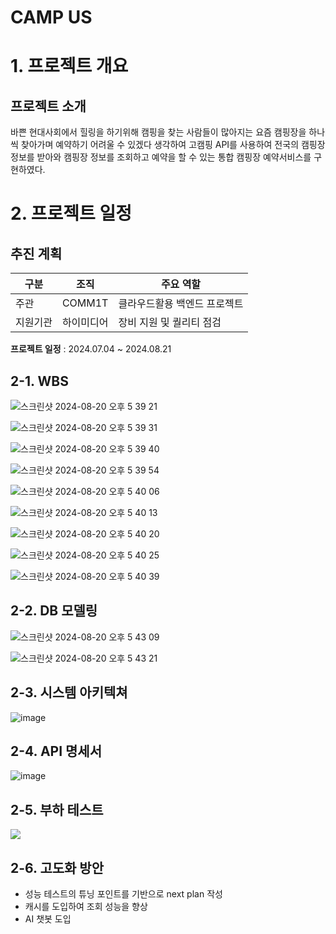# CAMP US

# 1. 프로젝트 개요

## 프로젝트 소개
바쁜 현대사회에서 힐링을 하기위해 캠핑을 찾는 사람들이 많아지는 요즘 캠핑장을 하나씩 찾아가며 예약하기 어려울 수 있겠다 생각하여 
고캠핑 API를 사용하여 전국의 캠핑장 정보를 받아와 캠핑장 정보를 조회하고 예약을 할 수 있는 통합 캠핑장 예약서비스를 구현하였다.


# 2. 프로젝트 일정 

## 추진 계획
| 구분 | 조직 | 주요 역할 |
| --- | --- | --- |
| 주관 | COMM1T | 클라우드활용 백엔드 프로젝트 |
| 지원기관 | 하이미디어 | 장비 지원 및 퀄리티 점검 |

**프로젝트 일정** : 2024.07.04 ~ 2024.08.21 

## 2-1. WBS

![스크린샷 2024-08-20 오후 5 39 21](https://github.com/user-attachments/assets/e837cbdc-2c4b-452f-9403-b2e4c1860314)

![스크린샷 2024-08-20 오후 5 39 31](https://github.com/user-attachments/assets/14358f15-cfb2-45ac-9fce-c3cca2073c20)

![스크린샷 2024-08-20 오후 5 39 40](https://github.com/user-attachments/assets/6110686a-caa0-43cf-94ce-dfc8909a273e)

![스크린샷 2024-08-20 오후 5 39 54](https://github.com/user-attachments/assets/80cf9bcd-3023-4059-aee8-62f24c393867)

![스크린샷 2024-08-20 오후 5 40 06](https://github.com/user-attachments/assets/8dc40866-46de-42f7-84f6-0c50c26a8155)

![스크린샷 2024-08-20 오후 5 40 13](https://github.com/user-attachments/assets/13981c14-d90f-4247-8279-26282c483cba)

![스크린샷 2024-08-20 오후 5 40 20](https://github.com/user-attachments/assets/246668e6-e527-4498-b48a-746d0bdb535e)

![스크린샷 2024-08-20 오후 5 40 25](https://github.com/user-attachments/assets/b9a97451-bf75-4ab6-9252-c82501f0a5d1)

![스크린샷 2024-08-20 오후 5 40 39](https://github.com/user-attachments/assets/d33ddd17-570f-4ee2-abb7-d7d1631492cf)

## 2-2. DB 모델링

![스크린샷 2024-08-20 오후 5 43 09](https://github.com/user-attachments/assets/a13d49b4-f428-49d1-a803-c0114d3ec251)

![스크린샷 2024-08-20 오후 5 43 21](https://github.com/user-attachments/assets/34d92b9d-d408-4587-88dc-602544313fd1)

## 2-3. 시스템 아키텍쳐
![image](https://github.com/user-attachments/assets/a1bc41f8-a38a-484c-bd25-d56ba5c99f33)

## 2-4. API 명세서
![image](https://github.com/user-attachments/assets/29656bfc-81dd-430b-bdac-f6cb875aa8f8)

## 2-5. 부하 테스트 
<a href="https://github.com/1COMM1T/Camp_us/wiki/%EB%B6%80%ED%95%98-%ED%85%8C%EC%8A%A4%ED%8A%B8" target="_blank">
<img src="https://img.shields.io/badge/부하 테스트-005AF0.svg?style=flat-square&logo=GitHub&logoColor=white"/>
</a>


## 2-6. 고도화 방안

- 성능 테스트의 튜닝 포인트를 기반으로 next plan 작성
- 캐시를 도입하여 조회 성능을 향상
- AI 챗봇 도입


